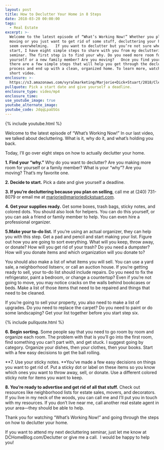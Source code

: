 ```yaml
---
layout: post
title: How to Declutter Your Home in 8 Steps
date: 2018-03-20 00:00:00
tags:
  - Real Estate
excerpt: >-
  Welcome to the latest episode of “What’s Working Now!” Whether you plan on
  moving or you just want to get rid of some stuff, decluttering your home can
  seem overwhelming.   If you want to declutter but you’re not sure where to
  start, I have eight simple steps to share with you from my decluttering
  seminar. The first step is to find your why. Do you need more room for
  yourself or a new family member? Are you moving?   Once you find your why,
  there are a few simple steps that will help you get through the decluttering
  process and end up with a clean, organized home. To learn more, watch this
  short video.
enclosure: >-
  https://s3.amazonaws.com/vyralmarketing/Marjorie+Dick+Stuart/2018/Cleveland+Park+Real+Estate-How+to+Declutter+Your+Home+in+8+Steps.mp4
pullquote: Pick a start date and give yourself a deadline.
enclosure_type: video/mp4
enclosure_time:
use_youtube_image: true
youtube_alternate_image:
youtube_code: JdqqLpaUSGs
---
```


{% include youtube.html %}

Welcome to the latest episode of “What’s Working Now!” In our last video, we talked about decluttering. What is it, why do it, and what’s holding you back.

Today, I’ll go over eight steps on how to actually declutter your home.

**1. Find your “why.”** Why do you want to declutter? Are you making more room for yourself or a family member? What is your “why”? Are you moving? That’s my favorite one.

**2. Decide to start.** Pick a date and give yourself a deadline.

**3. If you’re decluttering because you plan on selling**, call me at (240) 731-8079 or email me at marjorie@marjoriedickstuart.com.

**4. Get your supplies ready.** Get some boxes, trash bags, sticky notes, and colored dots. You should also look for helpers. You can do this yourself, or you can ask a friend or family member to help. You can even hire a professional organizer.

**5.Make your to-do list.** If you’re using an actual organizer, they can help you with this step. Get a pad and pencil and start making your list. Figure out how you are going to sort everything. What will you keep, throw away, or donate? How will you get rid of your trash? Do you need a dumpster? How will you donate items and which organization will you donate to?

You should also make a list of what items you will sell. You can use a yard sale, a neighborhood listserv, or call an auction house. If you’re getting ready to sell, your to-do list should include repairs. Do you need to fix the refrigerator, paint a bedroom, or change a countertop? Even if you’re not going to move, you may notice cracks on the walls behind bookcases or beds. Make a list of those items that need to be repaired and things that need to be cleaned.

If you’re going to sell your property, you also need to make a list of upgrades. Do you need to replace the carpet? Do you need to paint or do some landscaping? Get your list together before you start step six.

{% include pullquote.html %}

**6. Begin sorting.** Some people say that you need to go room by room and organize each room. The problem with that is you’ll go into the first room, find something you can’t part with, and get stuck. I suggest going by category. Organize your dishes, then your clothes, then your books. Start with a few easy decisions to get the ball rolling.

**7. Use your sticky notes.&nbsp;**You’ve made a few easy decisions on things you want to get rid of. Put a sticky dot or label on these items so you know which ones you want to throw away, sell, or donate. Use a different colored sticky note for items you want to keep.

**8. You’re ready to advertise and get rid of all that stuff.**&nbsp;Check out resources like neighborhood lists for estate sales, movers, and decorators. If you live in my neck of the woods, you can call me and I’ll put you in touch with my resources. If you don’t live near me, call another real estate agent in your area—they should be able to help.

Thank you for watching “What’s Working Now!” and going through the steps on how to declutter your home.

If you want to attend my next decluttering seminar, just let me know at DCHomeBlog.com/Declutter or give me a call. &nbsp;I would be happy to help you!

&nbsp;
